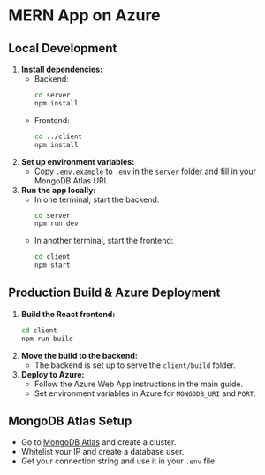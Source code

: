 # MERN App on Azure

## Local Development

1. **Install dependencies:**
   - Backend:
     ```bash
     cd server
     npm install
     ```
   - Frontend:
     ```bash
     cd ../client
     npm install
     ```
2. **Set up environment variables:**
   - Copy `.env.example` to `.env` in the `server` folder and fill in your MongoDB Atlas URI.
3. **Run the app locally:**
   - In one terminal, start the backend:
     ```bash
     cd server
     npm run dev
     ```
   - In another terminal, start the frontend:
     ```bash
     cd client
     npm start
     ```

## Production Build & Azure Deployment

1. **Build the React frontend:**
   ```bash
   cd client
   npm run build
   ```
2. **Move the build to the backend:**
   - The backend is set up to serve the `client/build` folder.
3. **Deploy to Azure:**
   - Follow the Azure Web App instructions in the main guide.
   - Set environment variables in Azure for `MONGODB_URI` and `PORT`.

## MongoDB Atlas Setup
- Go to [MongoDB Atlas](https://www.mongodb.com/cloud/atlas) and create a cluster.
- Whitelist your IP and create a database user.
- Get your connection string and use it in your `.env` file.
